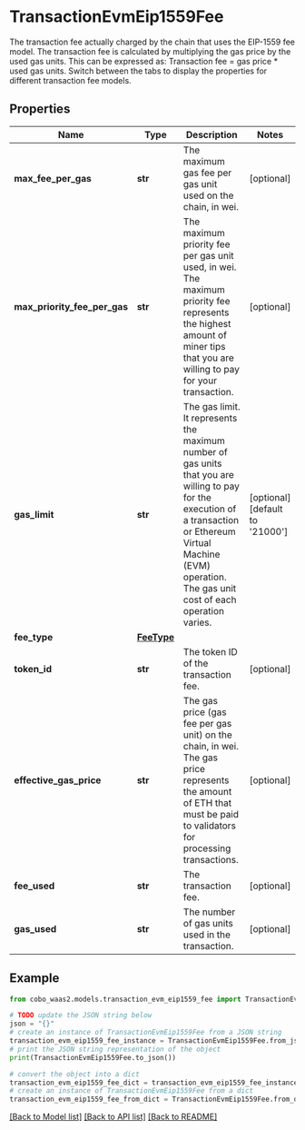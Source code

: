 # TransactionEvmEip1559Fee

The transaction fee actually charged by the chain that uses the EIP-1559 fee model.   The transaction fee is calculated by multiplying the gas price by the used gas units. This can be expressed as: Transaction fee = gas price * used gas units.  Switch between the tabs to display the properties for different transaction fee models. 

## Properties

Name | Type | Description | Notes
------------ | ------------- | ------------- | -------------
**max_fee_per_gas** | **str** | The maximum gas fee per gas unit used on the chain, in wei. | [optional] 
**max_priority_fee_per_gas** | **str** | The maximum priority fee per gas unit used, in wei. The maximum priority fee represents the highest amount of miner tips that you are willing to pay for your transaction. | [optional] 
**gas_limit** | **str** | The gas limit. It represents the maximum number of gas units that you are willing to pay for the execution of a transaction or Ethereum Virtual Machine (EVM) operation. The gas unit cost of each operation varies. | [optional] [default to '21000']
**fee_type** | [**FeeType**](FeeType.md) |  | 
**token_id** | **str** | The token ID of the transaction fee. | [optional] 
**effective_gas_price** | **str** | The gas price (gas fee per gas unit) on the chain, in wei. The gas price represents the amount of ETH that must be paid to validators for processing transactions. | [optional] 
**fee_used** | **str** | The transaction fee. | [optional] 
**gas_used** | **str** | The number of gas units used in the transaction. | [optional] 

## Example

```python
from cobo_waas2.models.transaction_evm_eip1559_fee import TransactionEvmEip1559Fee

# TODO update the JSON string below
json = "{}"
# create an instance of TransactionEvmEip1559Fee from a JSON string
transaction_evm_eip1559_fee_instance = TransactionEvmEip1559Fee.from_json(json)
# print the JSON string representation of the object
print(TransactionEvmEip1559Fee.to_json())

# convert the object into a dict
transaction_evm_eip1559_fee_dict = transaction_evm_eip1559_fee_instance.to_dict()
# create an instance of TransactionEvmEip1559Fee from a dict
transaction_evm_eip1559_fee_from_dict = TransactionEvmEip1559Fee.from_dict(transaction_evm_eip1559_fee_dict)
```
[[Back to Model list]](../README.md#documentation-for-models) [[Back to API list]](../README.md#documentation-for-api-endpoints) [[Back to README]](../README.md)


